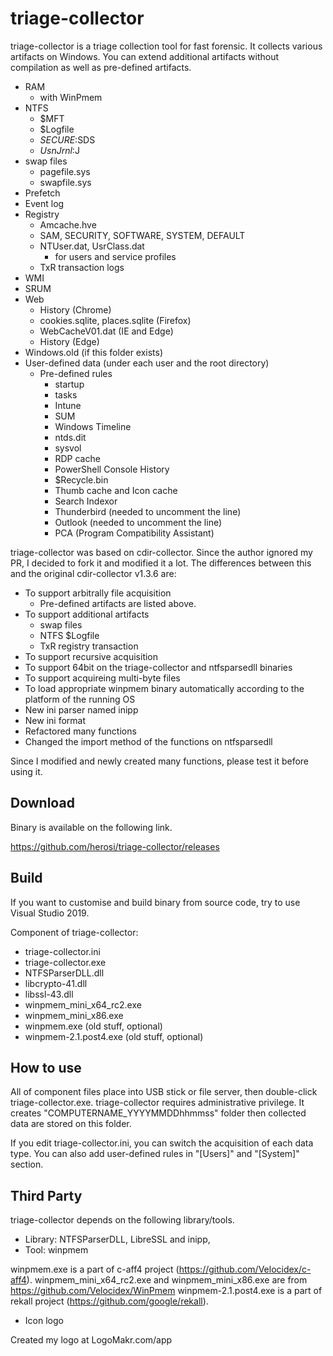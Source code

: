 # triage-collector

triage-collector is a triage collection tool for fast forensic. 
It collects various artifacts on Windows. You can extend additional artifacts 
without compilation as well as pre-defined artifacts.

* RAM
  * with WinPmem
* NTFS
  * $MFT
  * $Logfile
  * $SECURE:$SDS
  * $UsnJrnl:$J
* swap files
  * pagefile.sys
  * swapfile.sys
* Prefetch
* Event log
* Registry
  * Amcache.hve
  * SAM, SECURITY, SOFTWARE, SYSTEM, DEFAULT
  * NTUser.dat, UsrClass.dat
    * for users and service profiles
  * TxR transaction logs
* WMI
* SRUM
* Web
  * History (Chrome)
  * cookies.sqlite, places.sqlite (Firefox)
  * WebCacheV01.dat (IE and Edge)
  * History (Edge)
* Windows.old (if this folder exists)
* User-defined data (under each user and the root directory)
  * Pre-defined rules
    * startup
    * tasks
    * Intune
    * SUM
    * Windows Timeline
    * ntds.dit
    * sysvol
    * RDP cache
    * PowerShell Console History
    * $Recycle.bin
    * Thumb cache and Icon cache
    * Search Indexor
    * Thunderbird (needed to uncomment the line)
    * Outlook (needed to uncomment the line)
    * PCA (Program Compatibility Assistant)

triage-collector was based on cdir-collector. Since the author ignored my PR, I decided to fork it and modified it a lot.
The differences between this and the original cdir-collector v1.3.6 are:
* To support arbitrally file acquisition
  * Pre-defined artifacts are listed above.
* To support additional artifacts
  * swap files
  * NTFS $Logfile
  * TxR registry transaction
* To support recursive acquisition
* To support 64bit on the triage-collector and ntfsparsedll binaries
* To support acquireing multi-byte files
* To load appropriate winpmem binary automatically according to the platform of the running OS
* New ini parser named inipp
* New ini format
* Refactored many functions
* Changed the import method of the functions on ntfsparsedll

Since I modified and newly created many functions, please test it before using it.

## Download

Binary is available on the following link.

https://github.com/herosi/triage-collector/releases

## Build

If you want to customise and build binary from source code, try to use Visual Studio 2019. 

Component of triage-collector: 
* triage-collector.ini
* triage-collector.exe
* NTFSParserDLL.dll
* libcrypto-41.dll
* libssl-43.dll
* winpmem_mini_x64_rc2.exe
* winpmem_mini_x86.exe
* winpmem.exe (old stuff, optional)
* winpmem-2.1.post4.exe (old stuff, optional)

## How to use

All of component files place into USB stick or file server, then double-click triage-collector.exe. triage-collector requires administrative privilege.
It creates "COMPUTERNAME_YYYYMMDDhhmmss" folder then collected data are stored on this folder. 

If you edit triage-collector.ini, you can switch the acquisition of each data type. You can also add user-defined rules in "[Users]" and "[System]" section.

## Third Party

triage-collector depends on the following library/tools.

* Library: NTFSParserDLL, LibreSSL and inipp,
* Tool: winpmem

winpmem.exe is a part of c-aff4 project (https://github.com/Velocidex/c-aff4). 
winpmem_mini_x64_rc2.exe and winpmem_mini_x86.exe are from https://github.com/Velocidex/WinPmem
winpmem-2.1.post4.exe is a part of rekall project (https://github.com/google/rekall).

* Icon logo

Created my logo at LogoMakr.com/app
